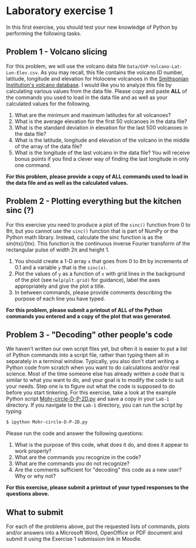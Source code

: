 # Laboratory exercise 1
In this first exercise, you should test your new knowledge of Python by performing the following tasks.

## Problem 1 - Volcano slicing
For this problem, we will use the volcano data file `Data/GVP-Volcano-Lat-Lon-Elev.csv`. As you may recall, this file contains the volcano ID number, latitude, longitude and elevation for Holocene volcanoes in the [Smithsonian Institution's volcano database](http://volcano.si.edu/). I would like you to analyze this file by calculating various values from the data file. Please copy and paste **ALL** of the commands you used to load in the data file and as well as your calculated values for the following.

1. What are the minimum and maximum latitudes for all volcanoes?
2. What is the average elevation for the first 50 volcanoes in the data file?
3. What is the standard deviation in elevation for the last 500 volcanoes in the data file?
4. What is the latitude, longitude and elevation of the volcano in the middle of the array of the data file?
5. What is the longitude of the last volcano in the data file? You will receive bonus points if you find a clever way of finding the last longitude in only one command.

**For this problem, please provide a copy of ALL commands used to load in the data file and as well as the calculated values.**

## Problem 2 - Plotting everything but the kitchen sinc (?)
For this exercise you need to produce a plot of the `sinc()` function from 0 to 8π, but you cannot use the `sinc()` function that is part of NumPy or the Python math library. Instead, calculate the sinc function is as the sin(π*x)/(π*x). This function is the continuous inverse Fourier transform of the rectangular pulse of width 2π and height 1.

1. You should create a 1-D array `x` that goes from 0 to 8π by increments of 0.1 and a variable `y` that is the `sinc(x)`.
2. Plot the values of `y` as a function of `x` with grid lines in the background of the plot (see `help(plt.grid)` for guidance), label the axes appropriately and give the plot a title.
3. In between commands, please provide comments describing the purpose of each line you have typed.

**For this problem, please submit a printout of ALL of the Python commands you entered and a copy of the plot that was generated.**

## Problem 3 - "Decoding" other people's code
We haven't written our own script files yet, but often it is easier to put a list of Python commands into a script file, rather than typing them all in separately in a terminal window. Typically, you also don't start writing a Python code from scratch when you want to do calculations and/or real science. Most of the time someone else has already written a code that is similar to what you want to do, and your goal is to modify the code to suit your needs. Step one is to figure out what the code is supposed to do before you start tinkering. For this exercise, take a look at the example Python script [Mohr-circle-D-P-2D.py](Source/Mohr-circle-D-P-2D.py) and save a copy in your `Lab-1` directory. If you navigate to the `Lab-1` directory, you can run the script by typing

```bash
$ ipython Mohr-circle-D-P-2D.py
```

Please run the code and answer the following questions:

1. What is the purpose of this code, what does it do, and does it appear to work properly?
2. What are the commands you recognize in the code?
3. What are the commands you do not recognize?
4. Are the comments sufficient for "decoding" this code as a new user? Why or why not?

**For this exercise, please submit a printout of your typed responses to the questions above.**

## What to submit
For each of the problems above, put the requested lists of commands, plots and/or answers into a Microsoft Word, OpenOffice or PDF document and submit it using the Exercise 1 submission link in Moodle.
